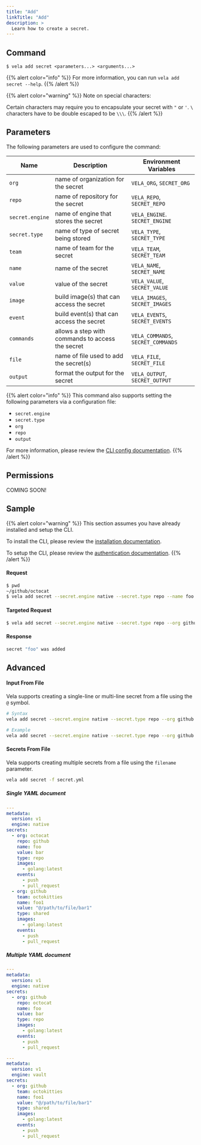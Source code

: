 ```yaml
---
title: "Add"
linkTitle: "Add"
description: >
  Learn how to create a secret.
---
```


## Command

```
$ vela add secret <parameters...> <arguments...>
```

{{% alert color="info" %}}
For more information, you can run `vela add secret --help`.
{{% /alert %}}

{{% alert color="warning" %}}
Note on special characters:

Certain characters may require you to encapsulate your secret with `"` or `'`.
`\` characters have to be double escaped to be `\\\`.
{{% /alert %}}

## Parameters

The following parameters are used to configure the command:

| Name            | Description                                      | Environment Variables              |
| --------------- | ------------------------------------------------ | ---------------------------------- |
| `org`           | name of organization for the secret              | `VELA_ORG`, `SECRET_ORG`           |
| `repo`          | name of repository for the secret                | `VELA_REPO`, `SECRET_REPO`         |
| `secret.engine` | name of engine that stores the secret            | `VELA_ENGINE`. `SECRET_ENGINE`     |
| `secret.type`   | name of type of secret being stored              | `VELA_TYPE`, `SECRET_TYPE`         |
| `team`          | name of team for the secret                      | `VELA_TEAM`, `SECRET_TEAM`         |
| `name`          | name of the secret                               | `VELA_NAME`, `SECRET_NAME`         |
| `value`         | value of the secret                              | `VELA_VALUE`, `SECRET_VALUE`       |
| `image`         | build image(s) that can access the secret        | `VELA_IMAGES`, `SECRET_IMAGES`     |
| `event`         | build event(s) that can access the secret        | `VELA_EVENTS`, `SECRET_EVENTS`     |
| `commands`      | allows a step with commands to access the secret | `VELA_COMMANDS`, `SECRET_COMMANDS` |
| `file`          | name of file used to add the secret(s)           | `VELA_FILE`, `SECRET_FILE`         |
| `output`        | format the output for the secret                 | `VELA_OUTPUT`, `SECRET_OUTPUT`     |

{{% alert color="info" %}}
This command also supports setting the following parameters via a configuration file:

- `secret.engine`
- `secret.type`
- `org`
- `repo`
- `output`

For more information, please review the [CLI config documentation](/docs/reference/cli/config/).
{{% /alert %}}

## Permissions

COMING SOON!

## Sample

{{% alert color="warning" %}}
This section assumes you have already installed and setup the CLI.

To install the CLI, please review the [installation documentation](/docs/reference/cli/install/).

To setup the CLI, please review the [authentication documentation](/docs/reference/cli/authentication/).
{{% /alert %}}

#### Request

```sh
$ pwd
~/github/octocat
$ vela add secret --secret.engine native --secret.type repo --name foo --value bar
```

#### Targeted Request

```sh
$ vela add secret --secret.engine native --secret.type repo --org github --repo octocat --name foo --value bar
```

#### Response

```sh
secret "foo" was added
```

## Advanced

#### Input From File

Vela supports creating a single-line or multi-line secret from a file using the `@` symbol.

```sh
# Syntax
vela add secret --secret.engine native --secret.type repo --org github --repo octocat --name foo --value @/path/to/file

# Example
vela add secret --secret.engine native --secret.type repo --org github --repo octocat --name foo --value @$HOME/tmp/secret.txt
```

#### Secrets From File

Vela supports creating multiple secrets from a file using the `filename` parameter.

```sh
vela add secret -f secret.yml
```

##### Single YAML document

```yaml
---
metadata:
  version: v1
  engine: native
secrets:
  - org: octocat
    repo: github
    name: foo
    value: bar
    type: repo
    images:
      - golang:latest
    events:
      - push
      - pull_request
  - org: github
    team: octokitties
    name: foo1
    value: "@/path/to/file/bar1"
    type: shared
    images:
      - golang:latest
    events:
      - push
      - pull_request
```

##### Multiple YAML document

```yaml
---
metadata:
  version: v1
  engine: native
secrets:
  - org: github
    repo: octocat
    name: foo
    value: bar
    type: repo
    images:
      - golang:latest
    events:
      - push
      - pull_request

---
metadata:
  version: v1
  engine: vault
secrets:
  - org: github
    team: octokitties
    name: foo1
    value: "@/path/to/file/bar1"
    type: shared
    images:
      - golang:latest
    events:
      - push
      - pull_request
```
